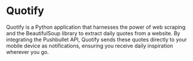 # Quotify
Quotify is a Python application that harnesses the power of web scraping and the BeautifulSoup library to extract daily quotes from a website. By integrating the Pushbullet API, Quotify sends these quotes directly to your mobile device as notifications, ensuring you receive daily inspiration wherever you go.

